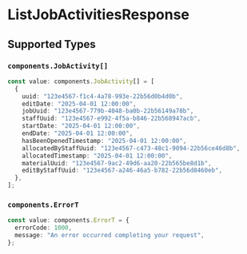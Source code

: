 # ListJobActivitiesResponse


## Supported Types

### `components.JobActivity[]`

```typescript
const value: components.JobActivity[] = [
  {
    uuid: "123e4567-f1c4-4a78-993e-22b56d0b4d0b",
    editDate: "2025-04-01 12:00:00",
    jobUuid: "123e4567-779b-4048-ba0b-22b56149a78b",
    staffUuid: "123e4567-e992-4f5a-b846-22b568947acb",
    startDate: "2025-04-01 12:00:00",
    endDate: "2025-04-01 12:00:00",
    hasBeenOpenedTimestamp: "2025-04-01 12:00:00",
    allocatedByStaffUuid: "123e4567-c473-48c1-9094-22b56ce46d8b",
    allocatedTimestamp: "2025-04-01 12:00:00",
    materialUuid: "123e4567-9ac2-49d6-aa20-22b565be8d1b",
    editByStaffUuid: "123e4567-a246-46a5-b782-22b56d8460eb",
  },
];
```

### `components.ErrorT`

```typescript
const value: components.ErrorT = {
  errorCode: 1000,
  message: "An error occurred completing your request",
};
```

